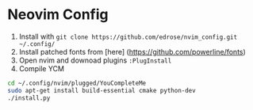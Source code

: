 # Neovim Config

1. Install with `git clone https://github.com/edrose/nvim_config.git ~/.config/`
2. Install patched fonts from [here] (https://github.com/powerline/fonts)
3. Open nvim and downoad plugins `:PlugInstall`
4. Compile YCM
```bash
cd ~/.config/nvim/plugged/YouCompleteMe
sudo apt-get install build-essential cmake python-dev
./install.py
```
